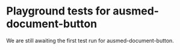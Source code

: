 # Playground tests for ausmed-document-button
We are still awaiting the first test run for ausmed-document-button.
